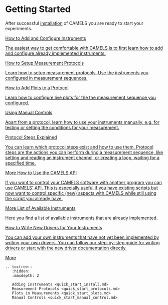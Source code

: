 # Getting Started

After successful [installation](../installation/installation.md) of CAMELS you are ready to start your experiments.

<div class="box-container">
  <a href="quick_start_install.html" class="box">
    <span class="box-title">How to Add and Configure Instruments</span>
    <p class="box-content">The easiest way to get comfortable with CAMELS is to first learn how to add and configure already implemented instruments.</p>
  </a>

  <a href="quick_start_protocols.html" class="box">
    <span class="box-title">How to Setup Measurement Protocols</span>
    <p class="box-content">Learn how to setup measurement protocols. Use the instruments you configured in measurement sequences.</p>
  </a>

  <a href="quick_start_plots.html" class="box">
    <span class="box-title">How to Add Plots to a Protocol</span>
    <p class="box-content">Learn how to configure live plots for the the measurement sequence you configured.</p>
  </a>

  <a href="quick_start_manual_controls.html" class="box">
    <span class="box-title">Using Manual Controls</span>
    <p class="box-content">Apart from a protocol, learn how to use your instruments manually, e.g. for testing or setting the conditions for your measurement.</p>
  </a>

  <a href="../protocol_steps/protocol_steps_landing.html" class="box">
    <span class="box-title">Protocol Steps Explained</span>
    <p class="box-content">You can learn which protocol steps exist and how to use them. Protocol steps are the actions you can perform during a measurement sequence, like setting and reading an instrument channel, or creating a loop, waiting for a specified time.</p>
    <span class="more-link" onclick="toggleContent(event, this)">More</span>
  </a>

  <a href="../api/api_landing.html" class="box">
    <span class="box-title">How to Use the CAMELS API</span>
    <p class="box-content">If you want to control your CAMELS software with another program you can use CAMELS' API. This is especially useful if you have existing scripts but now want to control specific (new) aspects with CAMELS while still using the script you already have.</p>
    <span class="more-link" onclick="toggleContent(event, this)">More</span>
  </a>

  <a href="../instruments/instruments.html" class="box">
    <span class="box-title">List of Available Instruments</span>
    <p class="box-content">Here you find a list of available instruments that are already implemented.</p>
  </a>

  <a href="../programmers_guide/drivers/drivers_tutorial.html" class="box">
    <span class="box-title">How to Write New Drivers for Your Instruments</span>
    <p class="box-content">You can add your own instruments that have not yet been implemented by writing your own drivers. You can follow our step-by-step guide for writing drivers or start with the new driver documentation directly.</p>
    <span class="more-link" onclick="toggleContent(event, this)">More</span>
  </a>
</div>


```{eval-rst}
.. toctree::
   :hidden:
   :maxdepth: 2

   Adding Instruments <quick_start_install.md>
   Measurement Protocols <quick_start_protocols.md>
   Plots in Measurements <quick_start_plots.md>
   Manual Controls <quick_start_manual_control.md>
```


<!-- 
### How to Add and Configure Instruments

The easiest way to get comfortable with CAMELS is to first learn [how to add and configure](quick_start_install.md) already implemented instruments.

---

### How to Setup Measurement Protocols

Learn how to [setup measurement protocols](quick_start_protocols.md). Use the instruments you configured in measurement sequences.

---

### Protocol Steps Explained

You can learn which protocol steps exists and how to use them [here](../protocol_steps/protocol_steps_landing.md). Protocol steps are the actions you can perform during a measurement sequence, like setting and reading an instrument channel, or creating a loop, waiting for a specified time, 

---

### How to Use the CAMELS API

If you want to control your CAMELS software with another program you can use [CAMELS' API](../api/api_landing.md). This is especially useful if you have existing scripts but now want to control specific (new) aspects with CAMELS while still using the script you already have.

---

### List of Available Instruments

[Here](../instruments/instruments.rst) you find a list of available instruments that are already implemented.

---

### How to Write New Drivers for Your Instruments

You can add your own instruments that have not yet been implemented by writing your **own drivers**.

You can follow our [step-by-step guide](../programmers_guide/drivers/drivers_tutorial.md) for writing drivers or start with the [new driver documentation](../programmers_guide/instrument_drivers.md) directly. -->
